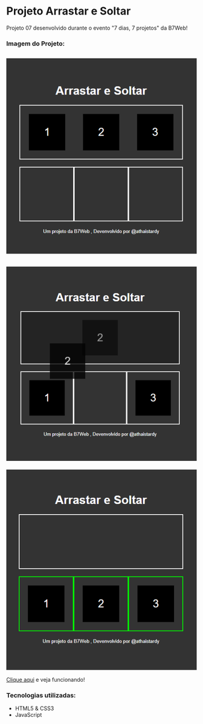 # Projeto Arrastar e Soltar

Projeto 07 desenvolvido durante o evento "7 dias, 7 projetos" da B7Web!

### Imagem do Projeto:

![quizjs](https://github.com/athaistardy/dragndrop/blob/master/img/dragndrop1.PNG)
---------
![quizjs](https://github.com/athaistardy/dragndrop/blob/master/img/dragndrop2.PNG)
----------
![quizjs](https://github.com/athaistardy/dragndrop/blob/master/img/dragndrop3.PNG)


[Clique aqui](https://athaistardy.github.io/dragndrop/) e veja funcionando!

### Tecnologias utilizadas:
* HTML5 & CSS3
* JavaScript
